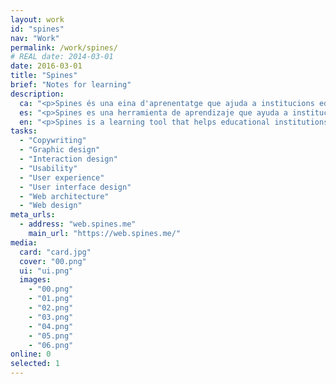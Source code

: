 ```yaml
---
layout: work
id: "spines"
nav: "Work"
permalink: /work/spines/
# REAL date: 2014-03-01
date: 2016-03-01
title: "Spines"
brief: "Notes for learning"
description:
  ca: "<p>Spines és una eina d'aprenentatge que ajuda a institucions educatives, empreses i persones a construir coneixement profund i durador.</p>"
  es: "<p>Spines es una herramienta de aprendizaje que ayuda a instituciones educativas, empresas y personas a construir conocimiento profundo y duradero.</p>"
  en: "<p>Spines is a learning tool that helps educational institutions, companies and people to build deep, enduring knowledge.</p>"
tasks:
  - "Copywriting"
  - "Graphic design"
  - "Interaction design"
  - "Usability"
  - "User experience"
  - "User interface design"
  - "Web architecture"
  - "Web design"
meta_urls:
  - address: "web.spines.me"
    main_url: "https://web.spines.me/"
media:
  card: "card.jpg"
  cover: "00.png"
  ui: "ui.png"
  images:
    - "00.png"
    - "01.png"
    - "02.png"
    - "03.png"
    - "04.png"
    - "05.png"
    - "06.png"
online: 0
selected: 1
---
```


